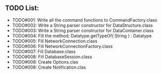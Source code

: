 ## TODO List:
* TODO#001: Write all the command functions to CommandFactory.class
* TODO#002: Write a String parser constructor for DataStructure.class
* TODO#003: Write a String parser constructor for DataContainer.class
* TODO#004: Fill the method; Datatype.getTypeOf( String ) : Datatype
* TODO#005: Fill NetworkConnection.class
* TODO#006: Fill NetworkConnectionFactory.class
* TODO#007: Fill Database.class
* TODO#008: Fill DatabaseSession.class
* TODO#008: Create Options.clas
* TODO#008: Create Notification.clas
